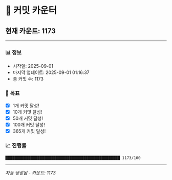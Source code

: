 # 🔢 커밋 카운터

## 현재 카운트: 1173

---

### 📊 정보
- 시작일: 2025-09-01
- 마지막 업데이트: 2025-09-01 01:16:37
- 총 커밋 수: 1173

### 🎯 목표
- [x] 1개 커밋 달성!
- [x] 10개 커밋 달성!
- [x] 50개 커밋 달성!
- [x] 100개 커밋 달성!
- [x] 365개 커밋 달성!

### 📈 진행률
```
██████████████████████████████████████████████████ 1173/100
```

---
*자동 생성됨 - 카운트: 1173*
